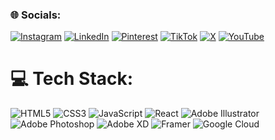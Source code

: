 ### 🌐 Socials:
[![Instagram](https://img.shields.io/badge/Instagram-%23E4405F.svg?logo=Instagram&logoColor=white)](https://instagram.com/galleryink_art) [![LinkedIn](https://img.shields.io/badge/LinkedIn-%230077B5.svg?logo=linkedin&logoColor=white)](https://linkedin.com/in/krystian-bedkowski-a1ba82164) [![Pinterest](https://img.shields.io/badge/Pinterest-%23E60023.svg?logo=Pinterest&logoColor=white)](https://pinterest.com/galleryinkart) [![TikTok](https://img.shields.io/badge/TikTok-%23000000.svg?logo=TikTok&logoColor=white)](https://tiktok.com/@galleryink.art) [![X](https://img.shields.io/badge/X-black.svg?logo=X&logoColor=white)](https://x.com/galleryink_art) [![YouTube](https://img.shields.io/badge/YouTube-%23FF0000.svg?logo=YouTube&logoColor=white)](https://youtube.com/@galleryinkart) 

# 💻 Tech Stack:
![HTML5](https://img.shields.io/badge/html5-%23E34F26.svg?style=for-the-badge&logo=html5&logoColor=white) ![CSS3](https://img.shields.io/badge/css3-%231572B6.svg?style=for-the-badge&logo=css3&logoColor=white) ![JavaScript](https://img.shields.io/badge/javascript-%23323330.svg?style=for-the-badge&logo=javascript&logoColor=%23F7DF1E) ![React](https://img.shields.io/badge/react-%2320232a.svg?style=for-the-badge&logo=react&logoColor=%2361DAFB) ![Adobe Illustrator](https://img.shields.io/badge/adobe%20illustrator-%23FF9A00.svg?style=for-the-badge&logo=adobe%20illustrator&logoColor=white) ![Adobe Photoshop](https://img.shields.io/badge/adobe%20photoshop-%2331A8FF.svg?style=for-the-badge&logo=adobe%20photoshop&logoColor=white) ![Adobe XD](https://img.shields.io/badge/Adobe%20XD-470137?style=for-the-badge&logo=Adobe%20XD&logoColor=#FF61F6) ![Framer](https://img.shields.io/badge/Framer-black?style=for-the-badge&logo=framer&logoColor=blue) ![Google Cloud](https://img.shields.io/badge/GoogleCloud-%234285F4.svg?style=for-the-badge&logo=google-cloud&logoColor=white)


